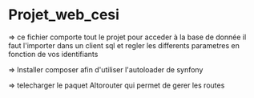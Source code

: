 # Projet_web_cesi
=> ce fichier comporte tout le projet 
pour acceder à la base de donnée il faut l'importer dans un client sql et regler les differents parametres en fonction de vos identifiants 

=> Installer composer afin d'utiliser l'autoloader de synfony

=> telecharger le paquet Altorouter qui permet de gerer les routes 

